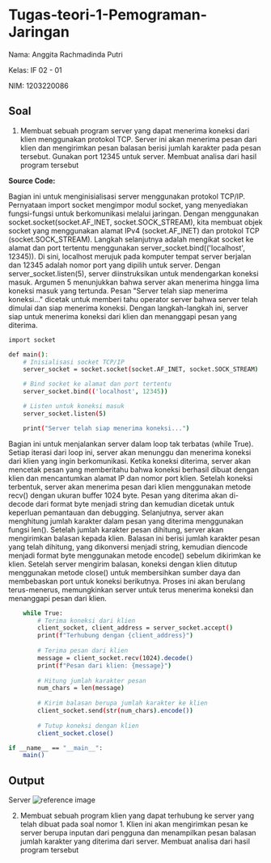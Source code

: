 # Tugas-teori-1-Pemograman-Jaringan

Nama: Anggita Rachmadinda Putri

Kelas: IF 02 - 01

NIM: 1203220086

## Soal
1. Membuat sebuah program server yang dapat menerima koneksi dari klien menggunakan protokol TCP. Server ini akan menerima pesan dari klien dan mengirimkan pesan balasan berisi jumlah karakter pada pesan tersebut. Gunakan port 12345 untuk server. Membuat analisa dari hasil program tersebut 

**Source Code:**

Bagian ini untuk menginisialisasi server menggunakan protokol TCP/IP. Pernyataan import socket mengimpor modul socket, yang menyediakan fungsi-fungsi untuk berkomunikasi melalui jaringan. Dengan menggunakan socket.socket(socket.AF_INET, socket.SOCK_STREAM), kita membuat objek socket yang menggunakan alamat IPv4 (socket.AF_INET) dan protokol TCP (socket.SOCK_STREAM). Langkah selanjutnya adalah mengikat socket ke alamat dan port tertentu menggunakan server_socket.bind(('localhost', 12345)). Di sini, localhost merujuk pada komputer tempat server berjalan dan 12345 adalah nomor port yang dipilih untuk server. Dengan server_socket.listen(5), server diinstruksikan untuk mendengarkan koneksi masuk. Argumen 5 menunjukkan bahwa server akan menerima hingga lima koneksi masuk yang tertunda. Pesan "Server telah siap menerima koneksi..." dicetak untuk memberi tahu operator server bahwa server telah dimulai dan siap menerima koneksi. Dengan langkah-langkah ini, server siap untuk menerima koneksi dari klien dan menanggapi pesan yang diterima.
```sh
import socket

def main():
    # Inisialisasi socket TCP/IP
    server_socket = socket.socket(socket.AF_INET, socket.SOCK_STREAM)

    # Bind socket ke alamat dan port tertentu
    server_socket.bind(('localhost', 12345))

    # Listen untuk koneksi masuk
    server_socket.listen(5)

    print("Server telah siap menerima koneksi...")
```

Bagian ini untuk menjalankan server dalam loop tak terbatas (while True). Setiap iterasi dari loop ini, server akan menunggu dan menerima koneksi dari klien yang ingin berkomunikasi. Ketika koneksi diterima, server akan mencetak pesan yang memberitahu bahwa koneksi berhasil dibuat dengan klien dan mencantumkan alamat IP dan nomor port klien. Setelah koneksi terbentuk, server akan menerima pesan dari klien menggunakan metode recv() dengan ukuran buffer 1024 byte. Pesan yang diterima akan di-decode dari format byte menjadi string dan kemudian dicetak untuk keperluan pemantauan dan debugging. Selanjutnya, server akan menghitung jumlah karakter dalam pesan yang diterima menggunakan fungsi len(). Setelah jumlah karakter pesan dihitung, server akan mengirimkan balasan kepada klien. Balasan ini berisi jumlah karakter pesan yang telah dihitung, yang dikonversi menjadi string, kemudian diencode menjadi format byte menggunakan metode encode() sebelum dikirimkan ke klien. Setelah server mengirim balasan, koneksi dengan klien ditutup menggunakan metode close() untuk membersihkan sumber daya dan membebaskan port untuk koneksi berikutnya. Proses ini akan berulang terus-menerus, memungkinkan server untuk terus menerima koneksi dan menanggapi pesan dari klien.
```sh
    while True:
        # Terima koneksi dari klien
        client_socket, client_address = server_socket.accept()
        print(f"Terhubung dengan {client_address}")
        
        # Terima pesan dari klien
        message = client_socket.recv(1024).decode()
        print(f"Pesan dari klien: {message}")
        
        # Hitung jumlah karakter pesan
        num_chars = len(message)
        
        # Kirim balasan berupa jumlah karakter ke klien
        client_socket.send(str(num_chars).encode())
        
        # Tutup koneksi dengan klien
        client_socket.close()

if __name__ == "__main__":
    main()
```
## Output
Server
![reference image](/images/5.png)

2. Membuat sebuah program klien yang dapat terhubung ke server yang telah dibuat pada soal nomor 1. Klien ini akan mengirimkan pesan ke server berupa inputan dari pengguna dan menampilkan pesan balasan jumlah karakter yang diterima dari server. Membuat analisa dari hasil program tersebut
